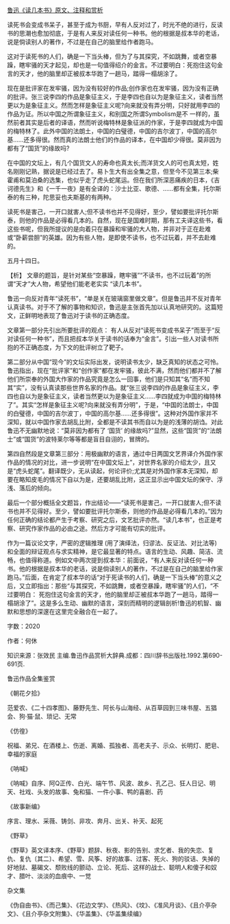 [鲁迅《读几本书》原文、注释和赏析](https://www.vrrw.net/wx/9721.html)

读死书会变成书呆子，甚至于成为书厨，早有人反对过了，时光不绝的进行，反读书的思潮也愈加彻底，于是有人来反对读任何一种书。他的根据是叔本华的老话，说是倘读别人的著作，不过是在自己的脑里给作者跑马。

这对于读死书的人们，确是一下当头棒，但为了与其探究，不如跳舞，或者空暴躁，瞎牢骚的天才起见，却也是一句值得绍介的金言。不过要明白：死抱住这句金言的天才，他的脑里却正被叔本华跑了一趟马，踏得一榻胡涂了。

现在是批评家在发牢骚，因为没有较好的作品;创作家也在发牢骚，因为没有正确的批评。张三说李四的作品是象征主义，于是李四也自以为是象征主义，读者当然更以为是象征主义。然而怎样是象征主义呢?向来就没有弄分明，只好就用李四的作品为证。所以中国之所谓象征主义，和别国之所谓Symbolism是不 一样的，虽然前者其实是后者的译语，然而听说梅特林是象征派的作家，于是李四就成为中国的梅特林了。此外中国的法朗土，中国的白璧德，中国的吉尔波丁，中国的高尔基……还多得很。然而真的法朗士他们的作品的译本，在中国却少得很。莫非因为都有了“国货”的缘故吗?

在中国的文坛上，有几个国货文人的寿命也真太长;而洋货文人的可也真太短，姓名刚刚记熟，据说是已经过去了。易卜生大有出全集之意，但至今不见第三本;柴霍甫和莫泊桑的选集，也似乎走了虎头蛇尾运。但在我们所深恶痛疾的日本，《吉诃德先生》和《一千一夜》是有全译的：沙士比亚、歌德、……都有全集，托尔斯泰的有三种，陀思妥也夫斯基的有两种。

读死书是害己，一开口就害人;但不读书也并不见得好，至少，譬如要批评托尔斯泰，则他的作品是必得看几本的。自然，现在是国难时期，那有工夫译这些书，看这些书呢，但我所提议的是向着只在暴躁和牢骚的大人物，并非对于正在赴难或“卧薪尝胆”的英雄。因为有些人物，是即使不读书，也不过玩着，并不去赴难的。

五月十四日。



【析】 文章的题旨，是针对某些“空暴躁，瞎牢骚”“不读书，也不过玩着”的所谓“天才”大人物，希望他们能老老实实 “读几本书”。

鲁迅一向反对青年“读死书”，“单是关在玻璃窗里做文章”。但是鲁迅并不反对青年认真读书。对于不了解的事物和知识，鲁迅是主张首先加以认真地研究的。这篇短文，正鲜明地表现了鲁迅对于读书的正确态度。

文章第一部分先引出所要批评的观点： 有人从反对“读死书变成书呆子”而至于“反对读任何一种书”，而且把叔本华关于读书的话奉为“金言”。引出一些人对读书所抱的不正确态度，为下文的批评树立了靶子。

第二部分从中国“现今”的文坛实际出发，说明读书太少，缺乏真知的状态之可怜。鲁迅指出，现在“批评家”和“创作家”都在发牢骚，彼此不满，然而他们都并不了解他们所崇奉的外国大作家的作品究竟是怎么一回事，他们是只知其“名”而不知其“实”，没有认真读那些世界名家的作品。就“张三说李四的作品是象征主义，李四也自以为是象征主义，读者当然更以为是象征主义……李四就成为中国的梅特林了”。其实“怎样是象征主义呢?向来就没有弄分明”，于是，“中国的法朗士，中国的白璧德，中国的吉尔波丁，中国的高尔基……还多得很”。这种对外国作家并不深知，就以中国作家去胡乱比附，全都是不读其书而自以为是的浅薄的胡诌。对此鲁迅不无幽默地说：“莫非因为都有了 ‘国货’ 的缘故吗?”显然，这些“国货”的“法朗士”或“国货”的波特莱尔等等都是盲目自诩的，冒牌的。

第四自然段是文章第三部分：用极幽默的语言，通过中日两国文艺界译介外国作家作品的情况的对比，进一步说明“在中国文坛上”，对世界名家的介绍太少，且又是“虎头蛇尾”。翻译既少，无从读起，何论评价;尤其是对外国作家本无深知，却要在略知皮毛的情况下自以为是，还要胡乱比附，这正显示出中国文坛的保守、浮浅、落后的倾向。

最后一个部分概括全文题旨，作出结论——“读死书是害己，一开口就害人;但不读书也并不见得好。至少，譬如要批评托尔斯泰，则他的作品是必得看几本的。”因为任何正确的结论都产生于考察、研究之后，文艺批评亦然。“读几本书”，也正是考察、研究作家作品的必由之途。然后方才可能有切实的批评。

作为一篇议论文字，严密的逻辑推理 (用了演绎法，归谬法、反证法、对比法等)和全面的辩证观点与求实精神，是它最显著的特点。语言的生动、风趣、简洁、流畅，也值得称道。例如文中两次提到叔本华：前面说，“有人来反对读任何一种书。他的根据是叔本华的老话，说是倘读别人的著作，不过是在自己的脑里给作家跑马。”后面，在肯定了叔本华的话“对于死读书的人们，确是一下当头棒”的意义之后，又立即指出：那些“与其探究，不如跳舞，或者空暴躁，瞎牢骚”的人们，“不过要明白： 死抱住这句金言的天才，他的脑里却正被叔本华跑了一趟马，踏得一榻胡涂了”。这是多么生动、幽默的语言，深刻而精明的逻辑剖析!鲁迅的机智、幽默和思想的深邃在这里完全融合在一起了。

字数：2020

作者：何休

知识来源：张效民 主编.鲁迅作品赏析大辞典.成都：四川辞书出版社.1992.第690-691页.

鲁迅作品全集鉴赏

《朝花夕拾》

范爱农、《二十四孝图》、藤野先生、阿长与山海经、从百草园到三味书屋、五猖会、狗·猫·鼠、琐记、无常

《仿徨》

祝福、弟兄、在酒楼上、伤逝、离婚、孤独者、高老夫子、示众、长明灯、肥皂、幸福的家庭

《呐喊》

《呐喊》自序、阿Q正传、白光、端午节、风波、故乡、孔乙己、狂人日记、明天、社戏、头发的故事、兔和猫、一件小事、鸭的喜剧、药

《故事新编》

序言、理水、采薇、铸剑、非攻、奔月、出关、补天、起死

《野草》

《野草》英文译本序、《野草》题辞、秋夜、影的告别、求乞者、我的失恋、复仇、复仇〔其二〕、希望、雪、风筝、好的故事、过客、死火、狗的驳诘、失掉的好地狱、墓碣文、颓败线的颤动、立论、死后、这样的战士、聪明人和傻子和奴才、腊叶、淡淡的血痕中、一觉

杂文集

《伪自由书》、《而己集》、《花边文学》、《热风》、《坟》、《准风月谈》、《且介亭杂文》、《且介亭杂文附集》、《华盖集》、《华盖集续编》

